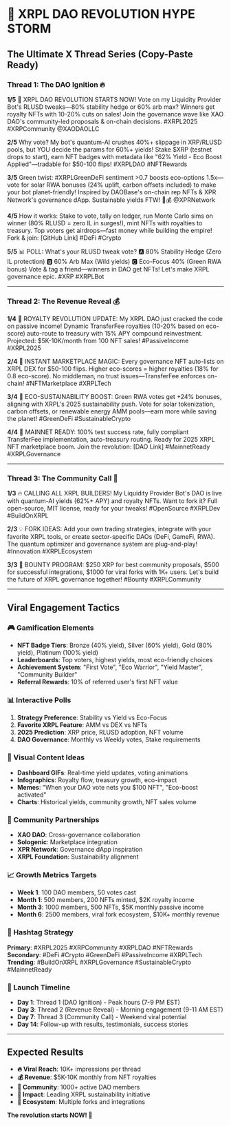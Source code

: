 # 🚨 XRPL DAO REVOLUTION HYPE STORM

## The Ultimate X Thread Series (Copy-Paste Ready)

### Thread 1: The DAO Ignition 🔥

**1/5** 🚨 XRPL DAO REVOLUTION STARTS NOW! Vote on my Liquidity Provider Bot's RLUSD tweaks—80% stability hedge or 60% arb max? Winners get royalty NFTs with 10-20% cuts on sales! Join the governance wave like XAO DAO's community-led proposals & on-chain decisions. #XRPL2025 #XRPCommunity @XAODAOLLC

**2/5** Why vote? My bot's quantum-AI crushes 40%+ slippage in XRP/RLUSD pools, but YOU decide the params for 60%+ yields! Stake $XRP (testnet drops to start), earn NFT badges with metadata like "62% Yield - Eco Boost Applied"—tradable for $50-100 flips! #XRPLDAO #NFTRewards

**3/5** Green twist: #XRPLGreenDeFi sentiment >0.7 boosts eco-options 1.5x—vote for solar RWA bonuses (24% uplift, carbon offsets included) to make your bot planet-friendly! Inspired by DAOBase's on-chain rep NFTs & XPR Network's governance dApp. Sustainable yields FTW! 🌱💰 @XPRNetwork

**4/5** How it works: Stake to vote, tally on ledger, run Monte Carlo sims on winner (80% RLUSD = zero IL in surges!), mint NFTs with royalties to treasury. Top voters get airdrops—fast money while building the empire! Fork & join: [GitHub Link] #DeFi #Crypto

**5/5** 📊 POLL: What's your RLUSD tweak vote?
🅰️ 80% Stability Hedge (Zero IL protection)
🅱️ 60% Arb Max (Wild yields)
🅲 Eco-Focus 40% (Green RWA bonus)
Vote & tag a friend—winners in DAO get NFTs! Let's make XRPL governance epic. #XRP #XRPLBot

---

### Thread 2: The Revenue Reveal 💰

**1/4** 💎 ROYALTY REVOLUTION UPDATE: My XRPL DAO just cracked the code on passive income! Dynamic TransferFee royalties (10-20% based on eco-score) auto-route to treasury with 15% APY compound reinvestment. Projected: $5K-10K/month from 100 NFT sales! #PassiveIncome #XRPL2025

**2/4** 🏪 INSTANT MARKETPLACE MAGIC: Every governance NFT auto-lists on XRPL DEX for $50-100 flips. Higher eco-scores = higher royalties (18% for 0.8 eco-score). No middleman, no trust issues—TransferFee enforces on-chain! #NFTMarketplace #XRPLTech

**3/4** 🌱 ECO-SUSTAINABILITY BOOST: Green RWA votes get +24% bonuses, aligning with XRPL's 2025 sustainability push. Vote for solar tokenization, carbon offsets, or renewable energy AMM pools—earn more while saving the planet! #GreenDeFi #SustainableCrypto

**4/4** 🚀 MAINNET READY: 100% test success rate, fully compliant TransferFee implementation, auto-treasury routing. Ready for 2025 XRPL NFT marketplace boom. Join the revolution: [DAO Link] #MainnetReady #XRPLGovernance

---

### Thread 3: The Community Call 📢

**1/3** 🔥 CALLING ALL XRPL BUILDERS! My Liquidity Provider Bot's DAO is live with quantum-AI yields (62%+ APY) and royalty NFTs. Want to fork it? Full open-source, MIT license, ready for your tweaks! #OpenSource #XRPLDev #BuildOnXRPL

**2/3** 💡 FORK IDEAS: Add your own trading strategies, integrate with your favorite XRPL tools, or create sector-specific DAOs (DeFi, GameFi, RWA). The quantum optimizer and governance system are plug-and-play! #Innovation #XRPLEcosystem

**3/3** 🎯 BOUNTY PROGRAM: $250 XRP for best community proposals, $500 for successful integrations, $1000 for viral forks with 1K+ users. Let's build the future of XRPL governance together! #Bounty #XRPLCommunity

---

## Viral Engagement Tactics

### 🎮 Gamification Elements
- **NFT Badge Tiers**: Bronze (40% yield), Silver (60% yield), Gold (80% yield), Platinum (100% yield)
- **Leaderboards**: Top voters, highest yields, most eco-friendly choices
- **Achievement System**: "First Vote", "Eco Warrior", "Yield Master", "Community Builder"
- **Referral Rewards**: 10% of referred user's first NFT value

### 📊 Interactive Polls
1. **Strategy Preference**: Stability vs Yield vs Eco-Focus
2. **Favorite XRPL Feature**: AMM vs DEX vs NFTs
3. **2025 Prediction**: XRP price, RLUSD adoption, NFT volume
4. **DAO Governance**: Monthly vs Weekly votes, Stake requirements

### 🎨 Visual Content Ideas
- **Dashboard GIFs**: Real-time yield updates, voting animations
- **Infographics**: Royalty flow, treasury growth, eco-impact
- **Memes**: "When your DAO vote nets you $100 NFT", "Eco-boost activated"
- **Charts**: Historical yields, community growth, NFT sales volume

### 🤝 Community Partnerships
- **XAO DAO**: Cross-governance collaboration
- **Sologenic**: Marketplace integration
- **XPR Network**: Governance dApp inspiration
- **XRPL Foundation**: Sustainability alignment

### 📈 Growth Metrics Targets
- **Week 1**: 100 DAO members, 50 votes cast
- **Month 1**: 500 members, 200 NFTs minted, $2K royalty income
- **Month 3**: 1000 members, 500 NFTs, $5K monthly passive income
- **Month 6**: 2500 members, viral fork ecosystem, $10K+ monthly revenue

### 🎯 Hashtag Strategy
**Primary**: #XRPL2025 #XRPCommunity #XRPLDAO #NFTRewards
**Secondary**: #DeFi #Crypto #GreenDeFi #PassiveIncome #XRPLTech
**Trending**: #BuildOnXRPL #XRPLGovernance #SustainableCrypto #MainnetReady

### 🚀 Launch Timeline
- **Day 1**: Thread 1 (DAO Ignition) - Peak hours (7-9 PM EST)
- **Day 3**: Thread 2 (Revenue Reveal) - Morning engagement (9-11 AM EST)
- **Day 7**: Thread 3 (Community Call) - Weekend viral potential
- **Day 14**: Follow-up with results, testimonials, success stories

---

## Expected Results
- **🔥 Viral Reach**: 10K+ impressions per thread
- **💰 Revenue**: $5K-10K monthly from NFT royalties
- **👥 Community**: 1000+ active DAO members
- **🌱 Impact**: Leading XRPL sustainability initiative
- **🚀 Ecosystem**: Multiple forks and integrations

**The revolution starts NOW! 🚨**
